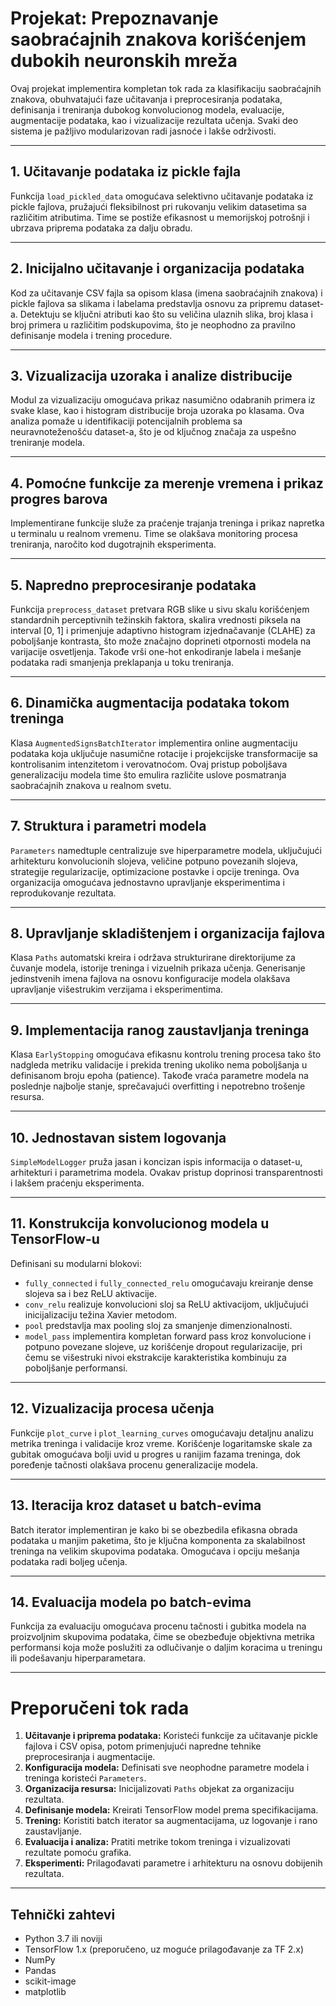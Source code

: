 # Projekat: Prepoznavanje saobraćajnih znakova korišćenjem dubokih neuronskih mreža

Ovaj projekat implementira kompletan tok rada za klasifikaciju saobraćajnih znakova, obuhvatajući faze učitavanja i preprocesiranja podataka, definisanja i treniranja dubokog konvolucionog modela, evaluacije, augmentacije podataka, kao i vizualizacije rezultata učenja. Svaki deo sistema je pažljivo modularizovan radi jasnoće i lakše održivosti.

---

## 1. Učitavanje podataka iz pickle fajla

Funkcija `load_pickled_data` omogućava selektivno učitavanje podataka iz pickle fajlova, pružajući fleksibilnost pri rukovanju velikim datasetima sa različitim atributima. Time se postiže efikasnost u memorijskoj potrošnji i ubrzava priprema podataka za dalju obradu.

---

## 2. Inicijalno učitavanje i organizacija podataka

Kod za učitavanje CSV fajla sa opisom klasa (imena saobraćajnih znakova) i pickle fajlova sa slikama i labelama predstavlja osnovu za pripremu dataset-a. Detektuju se ključni atributi kao što su veličina ulaznih slika, broj klasa i broj primera u različitim podskupovima, što je neophodno za pravilno definisanje modela i trening procedure.

---

## 3. Vizualizacija uzoraka i analize distribucije

Modul za vizualizaciju omogućava prikaz nasumično odabranih primera iz svake klase, kao i histogram distribucije broja uzoraka po klasama. Ova analiza pomaže u identifikaciji potencijalnih problema sa neuravnoteženošću dataset-a, što je od ključnog značaja za uspešno treniranje modela.

---

## 4. Pomoćne funkcije za merenje vremena i prikaz progres barova

Implementirane funkcije služe za praćenje trajanja treninga i prikaz napretka u terminalu u realnom vremenu. Time se olakšava monitoring procesa treniranja, naročito kod dugotrajnih eksperimenta.

---

## 5. Napredno preprocesiranje podataka

Funkcija `preprocess_dataset` pretvara RGB slike u sivu skalu korišćenjem standardnih perceptivnih težinskih faktora, skalira vrednosti piksela na interval [0, 1] i primenjuje adaptivno histogram izjednačavanje (CLAHE) za poboljšanje kontrasta, što može značajno doprineti otpornosti modela na varijacije osvetljenja. Takođe vrši one-hot enkodiranje labela i mešanje podataka radi smanjenja preklapanja u toku treniranja.

---

## 6. Dinamička augmentacija podataka tokom treninga

Klasa `AugmentedSignsBatchIterator` implementira online augmentaciju podataka koja uključuje nasumične rotacije i projekcijske transformacije sa kontrolisanim intenzitetom i verovatnoćom. Ovaj pristup poboljšava generalizaciju modela time što emulira različite uslove posmatranja saobraćajnih znakova u realnom svetu.

---

## 7. Struktura i parametri modela

`Parameters` namedtuple centralizuje sve hiperparametre modela, uključujući arhitekturu konvolucionih slojeva, veličine potpuno povezanih slojeva, strategije regularizacije, optimizacione postavke i opcije treninga. Ova organizacija omogućava jednostavno upravljanje eksperimentima i reprodukovanje rezultata.

---

## 8. Upravljanje skladištenjem i organizacija fajlova

Klasa `Paths` automatski kreira i održava strukturirane direktorijume za čuvanje modela, istorije treninga i vizuelnih prikaza učenja. Generisanje jedinstvenih imena fajlova na osnovu konfiguracije modela olakšava upravljanje višestrukim verzijama i eksperimentima.

---

## 9. Implementacija ranog zaustavljanja treninga

Klasa `EarlyStopping` omogućava efikasnu kontrolu trening procesa tako što nadgleda metriku validacije i prekida trening ukoliko nema poboljšanja u definisanom broju epoha (patience). Takođe vraća parametre modela na poslednje najbolje stanje, sprečavajući overfitting i nepotrebno trošenje resursa.

---

## 10. Jednostavan sistem logovanja

`SimpleModelLogger` pruža jasan i koncizan ispis informacija o dataset-u, arhitekturi i parametrima modela. Ovakav pristup doprinosi transparentnosti i lakšem praćenju eksperimenta.

---

## 11. Konstrukcija konvolucionog modela u TensorFlow-u

Definisani su modularni blokovi:

- `fully_connected` i `fully_connected_relu` omogućavaju kreiranje dense slojeva sa i bez ReLU aktivacije.
- `conv_relu` realizuje konvolucioni sloj sa ReLU aktivacijom, uključujući inicijalizaciju težina Xavier metodom.
- `pool` predstavlja max pooling sloj za smanjenje dimenzionalnosti.
- `model_pass` implementira kompletan forward pass kroz konvolucione i potpuno povezane slojeve, uz korišćenje dropout regularizacije, pri čemu se višestruki nivoi ekstrakcije karakteristika kombinuju za poboljšanje performansi.

---

## 12. Vizualizacija procesa učenja

Funkcije `plot_curve` i `plot_learning_curves` omogućavaju detaljnu analizu metrika treninga i validacije kroz vreme. Korišćenje logaritamske skale za gubitak omogućava bolji uvid u progres u ranijim fazama treninga, dok poređenje tačnosti olakšava procenu generalizacije modela.

---

## 13. Iteracija kroz dataset u batch-evima

Batch iterator implementiran je kako bi se obezbedila efikasna obrada podataka u manjim paketima, što je ključna komponenta za skalabilnost treninga na velikim skupovima podataka. Omogućava i opciju mešanja podataka radi boljeg učenja.

---

## 14. Evaluacija modela po batch-evima

Funkcija za evaluaciju omogućava procenu tačnosti i gubitka modela na proizvoljnim skupovima podataka, čime se obezbeđuje objektivna metrika performansi koja može poslužiti za odlučivanje o daljim koracima u treningu ili podešavanju hiperparametara.

---

# Preporučeni tok rada

1. **Učitavanje i priprema podataka:** Koristeći funkcije za učitavanje pickle fajlova i CSV opisa, potom primenjujući napredne tehnike preprocesiranja i augmentacije.
2. **Konfiguracija modela:** Definisati sve neophodne parametre modela i treninga koristeći `Parameters`.
3. **Organizacija resursa:** Inicijalizovati `Paths` objekat za organizaciju rezultata.
4. **Definisanje modela:** Kreirati TensorFlow model prema specifikacijama.
5. **Trening:** Koristiti batch iterator sa augmentacijama, uz logovanje i rano zaustavljanje.
6. **Evaluacija i analiza:** Pratiti metrike tokom treninga i vizualizovati rezultate pomoću grafika.
7. **Eksperimenti:** Prilagođavati parametre i arhitekturu na osnovu dobijenih rezultata.

---

## Tehnički zahtevi

- Python 3.7 ili noviji
- TensorFlow 1.x (preporučeno, uz moguće prilagođavanje za TF 2.x)
- NumPy
- Pandas
- scikit-image
- matplotlib



